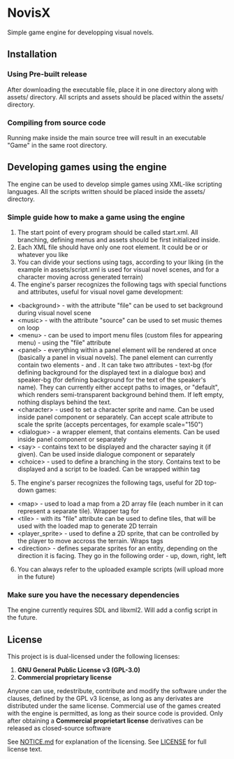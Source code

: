 # NovisX
Simple game engine for developping visual novels.

## Installation

### Using Pre-built release

After downloading the executable file, place it in one directory along with assets/ directory. All scripts and assets should be placed within the assets/ directory.

### Compiling from source code

Running make inside the main source tree will result in an executable "Game" in the same root directory.

## Developing games using the engine

The engine can be used to develop simple games using XML-like scripting languages. All the scripts written should be placed inside the assets/ directory.

### Simple guide how to make a game using the engine

1. The start point of every program should be called start.xml. All branching, defining menus and assets should be first initialized inside.
2. Each XML file should have only one root element. It could be <xml></xml> or <script></script> or whatever you like
3. You can divide your sections using tags, according to your liking (in the example in assets/script.xml <scene> is used for visual novel scenes, and <play> for a character moving across generated terrain)
4. The engine's parser recognizes the following tags with special functions and attributes, useful for visual novel game development:
- \<background\> - with the attribute "file" can be used to set background during visual novel scene
- \<music\> - with the attribute "source" can be used to set music themes on loop
- \<menu\> - can be used to import menu files (custom files for appearing menu) - using the "file" attribute
- \<panel\> - everything within a panel element will be rendered at once (basically a panel in visual novels). The panel element can currently contain two elements - <character> and <dialogue>. It can take two attributes - text-bg (for defining background for the displayed text in a dialogue box) and speaker-bg (for defining background for the text of the speaker's name). They can currently either accept paths to images, or "default", which renders semi-transparent background behind them. If left empty, nothing displays behind the text.
- \<character\> - used to set a character sprite and name. Can be used inside panel component or separately. Can accept scale attribute to scale the sprite (accepts percentages, for example scale="150")
- \<dialogue\> - a wrapper element, that contains <say> elements. Can be used inside panel component or separately
- \<say\> - contains text to be displayed and the character saying it (if given). Can be used inside dialogue component or separately
- \<choice\> - used to define a branching in the story. Contains text to be displayed and a script to be loaded. Can be wrapped within <choices> tag
5. The engine's parser recognizes the following tags, useful for 2D top-down games:
- \<map\> - used to load a map from a 2D array file (each number in it can represent a separate tile). Wrapper tag for <tile>
- \<tile\> - with its "file" attribute can be used to define tiles, that will be used with the loaded map to generate 2D terrain
- \<player_sprite\> - used to define a 2D sprite, that can be controlled by the player to move accross the terrain. Wraps <direction> tags
- \<direction\> - defines separate sprites for an entity, depending on the direction it is facing. They go in the following order - up, down, right, left
6. You can always refer to the uploaded example scripts (will upload more in the future)

### Make sure you have the necessary dependencies

The engine currently requires SDL and libxml2. Will add a config script in the future.

## License

This project is is dual-licensed under the following licenses:  
1. **GNU General Public License v3 (GPL-3.0)**  
2. **Commercial proprietary license**  

Anyone can use, redestribute, contribute and modify the software under the clauses, defined by the GPL v3 license, as long as any derivates are distributed under the same license.
Commercial use of the games created with the engine is permitted, as long as their source code is provided.
Only after obtaining a **Commercial proprietart license** derivatives can be released as closed-source software

See [NOTICE.md](NOTICE.md) for explanation of the licensing.
See [LICENSE](LICENSE) for full license text.

